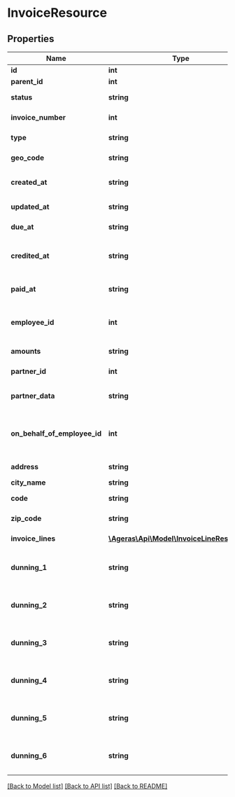 # InvoiceResource

## Properties
Name | Type | Description | Notes
------------ | ------------- | ------------- | -------------
**id** | **int** | Invoice ID. | [optional] 
**parent_id** | **int** | Parent ID. | [optional] 
**status** | **string** | Payment status. | [optional] 
**invoice_number** | **int** | Invoice number. | [optional] 
**type** | **string** | Invoice type. | [optional] 
**geo_code** | **string** | geo code for invoice. | [optional] 
**created_at** | **string** | Invoice created at date. | [optional] 
**updated_at** | **string** | Invoice last update. | [optional] 
**due_at** | **string** | Invoice due date. | [optional] 
**credited_at** | **string** | Invoice has been credited at date. | [optional] 
**paid_at** | **string** | Invoice was paid at date. | [optional] 
**employee_id** | **int** | Invoice created by employee (ID). | [optional] 
**amounts** | **string** | Invoice amount. | [optional] 
**partner_id** | **int** | Invoice for partner ID. | [optional] 
**partner_data** | **string** | Invoice un mutable data. | [optional] 
**on_behalf_of_employee_id** | **int** | Invoice was created in behalf of another employee. | [optional] 
**address** | **string** | Billing address. | [optional] 
**city_name** | **string** | Billing city. | [optional] 
**code** | **string** | Billing code. | [optional] 
**zip_code** | **string** | Billing post code. | [optional] 
**invoice_lines** | [**\Ageras\Api\Model\InvoiceLineResource[]**](InvoiceLineResource.md) | Invoice lines. | [optional] 
**dunning_1** | **string** | Invoice entered in dunning one at. | [optional] 
**dunning_2** | **string** | Invoice entered in dunning two at. | [optional] 
**dunning_3** | **string** | Invoice entered in dunning three at. | [optional] 
**dunning_4** | **string** | Invoice entered in dunning four at. | [optional] 
**dunning_5** | **string** | Invoice entered in dunning five at. | [optional] 
**dunning_6** | **string** | Invoice entered in dunning six at. | [optional] 

[[Back to Model list]](../README.md#documentation-for-models) [[Back to API list]](../README.md#documentation-for-api-endpoints) [[Back to README]](../README.md)


